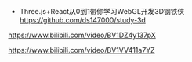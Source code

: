 


- Three.js+React从0到1带你学习WebGL开发3D钢铁侠
https://github.com/ds147000/study-3d

https://www.bilibili.com/video/BV1DZ4y137pX


https://www.bilibili.com/video/BV1VV411a7YZ
